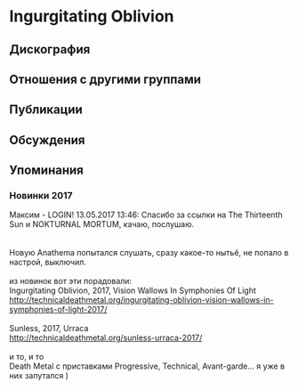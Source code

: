 # Ingurgitating Oblivion



## Дискография


## Отношения с другими группами


## Публикации


## Обсуждения


## Упоминания

### Новинки 2017

Максим - LOGIN! 13.05.2017 13:46:
Спасибо за ссылки на The Thirteenth Sun и NOKTURNAL MORTUM, качаю, послушаю.<BR><BR><BR>Новую Anathema попытался слушать, сразу какое-то нытьё, не попало в настрой, выключил.<BR><BR>из новинок вот эти порадовали:<BR>Ingurgitating Oblivion, 2017, Vision Wallows In Symphonies Of Light<BR><A HREF="http://technicaldeathmetal.org/ingurgitating-oblivion-vision-wallows-in-symphonies-of-light-2017/" TARGET="_blank">http://technicaldeathmetal.org/ingurgitating-oblivion-vision-wallows-in-symphonies-of-light-2017/</A><BR><BR>Sunless, 2017, Urraca<BR><A HREF="http://technicaldeathmetal.org/sunless-urraca-2017/" TARGET="_blank">http://technicaldeathmetal.org/sunless-urraca-2017/</A><BR><BR>и то, и то<BR>Death Metal с приставками Progressive, Technical, Avant-garde...  я уже в них запутался )<BR>

